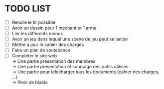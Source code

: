 # TODO LIST

- [ ]  Rendre le tir possible   
- [ ]  Avoir un dessin pour 1 mechant et 1 arme   
- [ ]  Lier les differents menus   
- [ ]  Avoir un jeu dans lequel une scene de jeu peut se lancer   
- [ ]  Mettre a jour le cahier des charges   
- [ ]  Faire un plan de soutenance   
- [ ]  Completer le site web   
  -> Une partie presentation des membres   
  -> Une partie presentation et sourcage des outils utilises   
  -> Une partie pour telecharger tous les documents (cahier des charges, ...)   
  -> Plein de blabla   
